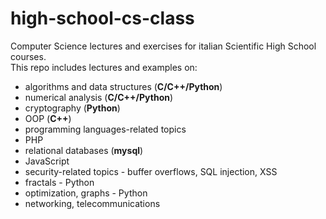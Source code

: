 # high-school-cs-class

Computer Science lectures and exercises for italian Scientific High School courses. \
This repo includes lectures and examples on: 
+ algorithms and data structures (**C/C++/Python**)
+ numerical analysis (**C/C++/Python**)
+ cryptography (**Python**)
+ OOP (**C++**)
+ programming languages-related topics
+ PHP
+ relational databases (**mysql**)
+ JavaScript
+ security-related topics - buffer overflows, SQL injection, XSS
+ fractals - Python
+ optimization, graphs - Python
+ networking, telecommunications


